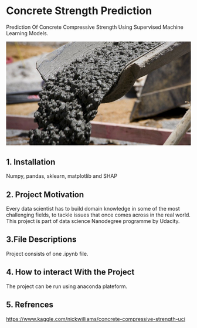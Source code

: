 # Concrete Strength Prediction
Prediction Of Concrete Compressive Strength Using Supervised Machine Learning Models.

![Image of Concrete](https://github.com/suhailna/concreteStrenghtPrediction/blob/main/Concrete.jpg)

## 1. Installation
 
 Numpy, pandas, sklearn, matplotlib and SHAP

## 2. Project Motivation 

Every data scientist has to build domain knowledge in some of the most challenging fields, to tackle issues that once comes across in the real world. 
This project is part of data science Nanodegree programme by Udacity.

## 3.File Descriptions 

Project consists of one .ipynb file.

## 4. How to interact With the Project 

The project can be run using anaconda plateform.

## 5. Refrences

https://www.kaggle.com/nickwilliams/concrete-compressive-strength-uci
